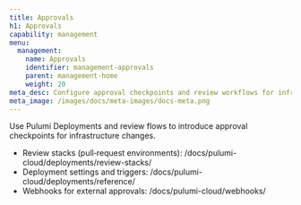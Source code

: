 ```yaml
---
title: Approvals
h1: Approvals
capability: management
menu:
  management:
    name: Approvals
    identifier: management-approvals
    parent: management-home
    weight: 20
meta_desc: Configure approval checkpoints and review workflows for infrastructure changes using Pulumi Deployments.
meta_image: /images/docs/meta-images/docs-meta.png
---
```


Use Pulumi Deployments and review flows to introduce approval checkpoints for infrastructure changes.

- Review stacks (pull‑request environments): /docs/pulumi-cloud/deployments/review-stacks/
- Deployment settings and triggers: /docs/pulumi-cloud/deployments/reference/
- Webhooks for external approvals: /docs/pulumi-cloud/webhooks/
